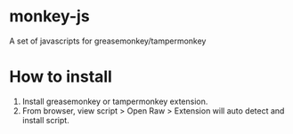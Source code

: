 # monkey-js
A set of javascripts for greasemonkey/tampermonkey

# How to install
1. Install greasemonkey or tampermonkey extension.
2. From browser, view script > Open Raw > Extension will auto detect and install script.

